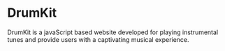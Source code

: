 # DrumKit

DrumKit is a javaScript based website developed for playing instrumental tunes and provide users with a captivating musical experience.
